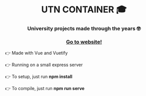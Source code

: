 <h1 align="center">UTN CONTAINER 🎓</h1>
<h3 align="center">University projects made through the years 🤓</h3>
<h3 align="center"><a href="https://utn.lorenzofabro.com/" target="_blank">Go to website!</a></h3>
<p>👉 Made with Vue and Vuetify</p>
<p>👉 Running on a small express server</p>
<p>👉 To setup, just run <b>npm install</b></p>
<p>👉 To compile, just run <b>npm run serve</b></p>
